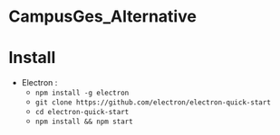 # CampusGes_Alternative

# Install 
- Electron :
  - ```npm install -g electron```
  - ```git clone https://github.com/electron/electron-quick-start```
  - ```cd electron-quick-start```
  - ```npm install && npm start```
